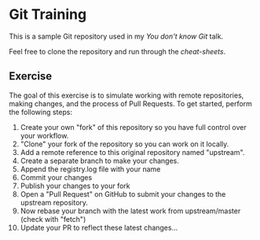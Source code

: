 # Git Training
This is a sample Git repository used in my *You don't know Git* talk.

Feel free to clone the repository and run through the *cheat-sheets*.

## Exercise
The goal of this exercise is to simulate working with remote repositories, making changes, and the process of Pull Requests. To get started, perform the following steps:

1. Create your own "fork" of this repository so you have full control over your workflow.
2. "Clone" your fork of the repository so you can work on it locally.
3. Add a remote reference to this original repository named "upstream".
4. Create a separate branch to make your changes.
5. Append the registry.log file with your name
6. Commit your changes
7. Publish your changes to your fork
8. Open a "Pull Request" on GitHub to submit your changes to the upstream repository.
9. Now rebase your branch with the latest work from upstream/master (check with "fetch")
10. Update your PR to reflect these latest changes...
